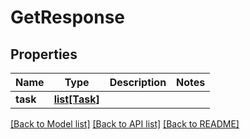 # GetResponse

## Properties
Name | Type | Description | Notes
------------ | ------------- | ------------- | -------------
**task** | [**list[Task]**](Task.md) |  | 

[[Back to Model list]](../README.md#documentation-for-models) [[Back to API list]](../README.md#documentation-for-api-endpoints) [[Back to README]](../README.md)


